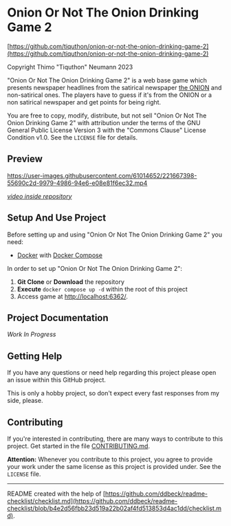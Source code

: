 # Onion Or Not The Onion Drinking Game 2

[https://github.com/tiquthon/onion-or-not-the-onion-drinking-game-2](https://github.com/tiquthon/onion-or-not-the-onion-drinking-game-2)

Copyright Thimo "Tiquthon" Neumann 2023

"Onion Or Not The Onion Drinking Game 2" is a web base game which presents newspaper headlines from the satirical newspaper [the ONION](https://www.theonion.com/) and non-satirical ones.
The players have to guess if it's from the ONION or a non satirical newspaper and get points for being right.

You are free to copy, modify, distribute, but not sell "Onion Or Not The Onion Drinking Game 2" with attribution under the terms of the GNU General Public License Version 3 with the "Commons Clause" License Condition v1.0.
See the `LICENSE` file for details.

## Preview

https://user-images.githubusercontent.com/61014652/221667398-55690c2d-9979-4986-94e6-e08e81f6ec32.mp4

*[video inside repository](assets/preview.mp4)*

## Setup And Use Project

Before setting up and using "Onion Or Not The Onion Drinking Game 2" you need:
- [Docker](https://www.docker.com/) with [Docker Compose](https://docs.docker.com/compose/)

In order to set up "Onion Or Not The Onion Drinking Game 2":
1. **Git Clone** or **Download** the repository
2. **Execute** `docker compose up -d` within the root of this project
3. Access game at [http://localhost:6362/](http://localhost:6362/).

## Project Documentation

*Work In Progress*

## Getting Help

If you have any questions or need help regarding this project please open an issue within this GitHub project.

This is only a hobby project, so don't expect every fast responses from my side, please.

## Contributing

If you're interested in contributing, there are many ways to contribute to this project.
Get started in the file [CONTRIBUTING.md](CONTRIBUTING.md).

**Attention:** Whenever you contribute to this project, you agree to provide your work under the same license as this project is provided under.
See the `LICENSE` file.

---

README created with the help of [https://github.com/ddbeck/readme-checklist/checklist.md](https://github.com/ddbeck/readme-checklist/blob/b4e2d56fbb23d519a22b02af4fd513853d4ac1dd/checklist.md).

